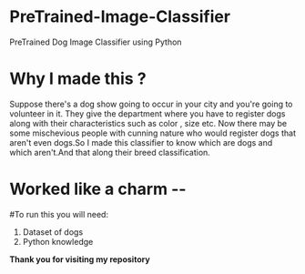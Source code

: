 # PreTrained-Image-Classifier
PreTrained Dog Image Classifier using Python

# Why I made this ?

Suppose there's a dog show going to occur in your city and you're going to volunteer in it. They give the department where you have to register dogs along with their characteristics such as color , size etc. Now there may be some mischevious people with cunning nature who would register dogs that aren't even dogs.So I made this classifier to know which are dogs and which aren't.And that along their breed classification.

# Worked like a charm --



#To run this you will need:
1. Dataset of dogs
2. Python knowledge

**Thank you for visiting my repository**
